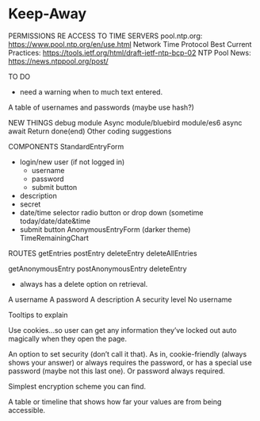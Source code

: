 # Keep-Away

PERMISSIONS RE ACCESS TO TIME SERVERS
  pool.ntp.org: https://www.pool.ntp.org/en/use.html
  Network Time Protocol Best Current Practices: https://tools.ietf.org/html/draft-ietf-ntp-bcp-02
  NTP Pool News: https://news.ntppool.org/post/

TO DO
- need a warning when to much text entered.


A table of usernames and passwords (maybe use hash?)

NEW THINGS
debug module
Async module/bluebird module/es6 async await
Return done(end)
Other coding suggestions

COMPONENTS
StandardEntryForm
- login/new user (if not logged in)
  + username
  + password
  + submit button
- description
- secret
- date/time selector
   radio button or drop down (sometime today/date/date&time
- submit button
AnonymousEntryForm (darker theme)
TimeRemainingChart


ROUTES
getEntries
postEntry
deleteEntry
deleteAllEntries

getAnonymousEntry
postAnonymousEntry
deleteEntry
- always has a delete option on retrieval.

A username
A password
A description
A security level
No username

Tooltips to explain

Use cookies...so user can get any information they’ve locked out auto magically when they open the page.

An option to set security (don’t call it that). As in, cookie-friendly (always shows your answer) or always requires the password, or has a special use password (maybe not this last one). Or password always required.

Simplest encryption scheme you can find.

A table or timeline that shows how far your values are from being accessible.

